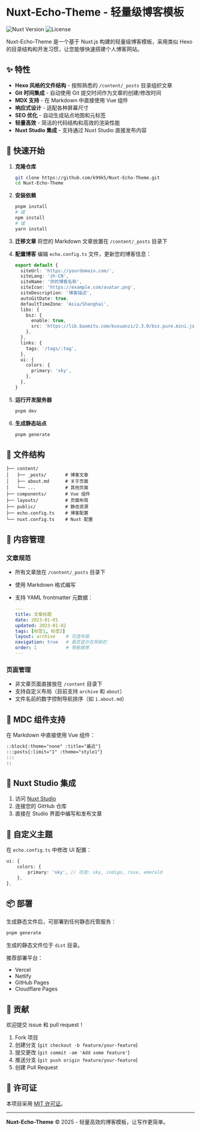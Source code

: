 # Nuxt-Echo-Theme - 轻量级博客模板

![Nuxt Version](https://img.shields.io/badge/Nuxt-v3.11.2-green)
![License](https://img.shields.io/badge/license-MIT-blue)

Nuxt-Echo-Theme 是一个基于 Nuxt.js 构建的轻量级博客模板，采用类似 Hexo 的目录结构和开发习惯，让您能够快速搭建个人博客网站。

## ✨ 特性

- **Hexo 风格的文件结构** - 按照熟悉的 `/content/_posts` 目录组织文章
- **Git 时间集成** - 自动使用 Git 提交时间作为文章的创建/修改时间
- **MDX 支持** - 在 Markdown 中直接使用 Vue 组件
- **响应式设计** - 适配各种屏幕尺寸
- **SEO 优化** - 自动生成站点地图和元标签
- **轻量高效** - 简洁的代码结构和高效的渲染性能
- **Nuxt Studio 集成** - 支持通过 Nuxt Studio 直接发布内容

## 🚀 快速开始

1. **克隆仓库**
   ```bash
   git clone https://github.com/k99k5/Nuxt-Echo-Theme.git
   cd Nuxt-Echo-Theme
   ```

2. **安装依赖**
   ```bash
   pnpm install
   # 或
   npm install
   # 或
   yarn install
   ```

3. **迁移文章**
   将您的 Markdown 文章放置在 `/content/_posts` 目录下

4. **配置博客**
   编辑 `echo.config.ts` 文件，更新您的博客信息：
   ```typescript
   export default {
     siteUrl: 'https://yourdomain.com/',
     siteLang: 'zh-CN',
     siteName: '你的博客名称',
     siteIcon: 'https://example.com/avatar.png',
     siteDescription: '博客描述',
     autoGitDate: true,
     defaultTimeZone: 'Asia/Shanghai',
     libs: {
       bsz: {
         enable: true,
         src: 'https://lib.baomitu.com/busuanzi/2.3.0/bsz.pure.mini.js',
       },
     },
     links: {
       tags: '/tags/:tag',
     },
     ui: {
       colors: {
         primary: 'sky',
       },
     },
   }
   ```

5. **运行开发服务器**
   ```bash
   pnpm dev
   ```

6. **生成静态站点**
   ```bash
   pnpm generate
   ```

## 📂 文件结构

```
├── content/
│   ├── _posts/       # 博客文章
│   ├── about.md      # 关于页面
│   └── ...           # 其他页面
├── components/       # Vue 组件
├── layouts/          # 页面布局
├── public/           # 静态资源
├── echo.config.ts    # 博客配置
└── nuxt.config.ts    # Nuxt 配置
```

## 📝 内容管理

### 文章规范
- 所有文章放在 `/content/_posts` 目录下
- 使用 Markdown 格式编写
- 支持 YAML frontmatter 元数据：

  ```yaml
  ---
  title: 文章标题
  date: 2023-01-01
  updated: 2023-01-02
  tags: [标签1, 标签2]
  layout: archive    # 可选布局
  navigation: true   # 是否显示在导航栏
  order: 1           # 导航排序
  ---
  ```

### 页面管理
- 非文章页面直接放在 `/content` 目录下
- 支持自定义布局（目前支持 `archive` 和 `about`）
- 文件名前的数字控制导航排序（如 `1.about.md`）

## 🧩 MDC 组件支持

在 Markdown 中直接使用 Vue 组件：

```markdown
::block{:theme="none" :title="最近"}
:::posts{:limit="1" :theme="style1"}
:::
::
```

## 🔗 Nuxt Studio 集成

1. 访问 [Nuxt Studio](https://nuxt.studio/)
2. 连接您的 GitHub 仓库
3. 直接在 Studio 界面中编写和发布文章

## 🎨 自定义主题

在 `echo.config.ts` 中修改 UI 配置：

```typescript
ui: {
    colors: {
        primary: 'sky', // 可选: sky, indigo, rose, emerald
    },
},
```

## 📦 部署

生成静态文件后，可部署到任何静态托管服务：

```bash
pnpm generate
```

生成的静态文件位于 `dist` 目录。

推荐部署平台：
- Vercel
- Netlify
- GitHub Pages
- Cloudflare Pages

## 🤝 贡献

欢迎提交 issue 和 pull request！

1. Fork 项目
2. 创建分支 (`git checkout -b feature/your-feature`)
3. 提交更改 (`git commit -am 'Add some feature'`)
4. 推送分支 (`git push origin feature/your-feature`)
5. 创建 Pull Request

## 📜 许可证

本项目采用 [MIT 许可证](LICENSE)。

---

**Nuxt-Echo-Theme** © 2025 - 轻量高效的博客模板，让写作更简单。
